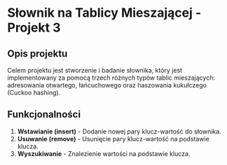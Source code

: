# Słownik na Tablicy Mieszającej - Projekt 3

## Opis projektu
Celem projektu jest stworzenie i badanie słownika, który jest implementowany za pomocą trzech różnych typów tablic mieszających: adresowania otwartego, łańcuchowego oraz haszowania kukułczego (Cuckoo hashing).

## Funkcjonalności
1. **Wstawianie (insert)** - Dodanie nowej pary klucz-wartość do słownika.
2. **Usuwanie (remove)** - Usunięcie pary klucz-wartość na podstawie klucza.
3. **Wyszukiwanie** - Znalezienie wartości na podstawie klucza.

